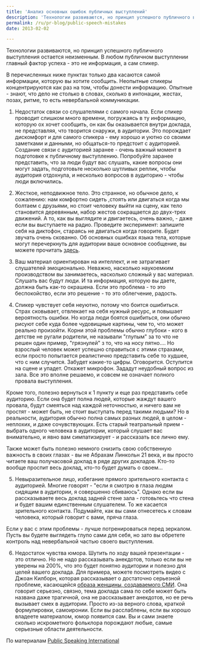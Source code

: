 ```yaml
---
title: 'Анализ основных ошибок публичных выступлений'
description: 'Технологии развиваются, но принцип успешного публичного выступления остается неизменным. В любом публичном выступлении главный фактор успеха - это не информация, а сам спикер.'
permalink: /ru/pr-blog/public-speech-mistakes
date: 2013-02-02

---
```


Технологии развиваются, но принцип успешного публичного выступления остается неизменным. В любом публичном выступлении главный фактор успеха - это не информация, а сам спикер.

В перечисленных ниже пунктах только два касаются самой информации, которую вы хотите сообщить. Неопытные спикеры концентрируются как раз на том, чтобы донести информацию. Опытные - знают, что дело не столько в словах, сколько в интонации, жестах, позах, ритме, то есть невербальной коммуникации.

1. Недостаток связи со слушателями с самого начала. Если спикер проводит слишком много времени, погружаясь в ту информацию, которую ох хочет сообщить, он как бы оказывается внутри доклада, не представляя, что творится снаружи, в аудитории. Это порождает дискомфорт и для самого спикера - ему хорошо и уютно со своими заметками и данными, но общаться-то предстоит с аудиторией. Создание связи с аудиторией заранее - очень важный момент в подготовке к публичному выступлению.  Попробуйте заранее представить, что за люди будут вас слушать, какие вопросы они могут задать, подготовьте несколько шутливых реплик, чтобы аудитория отдохнула, и несколько вопросов в аудиторию - чтобы люди включились.

2. Жесткое, неподвижное тело. Это странное, но обычное дело, к сожалению: нам комфортно сидеть ,стоять или двигаться когда мы болтаем с друзьями, но стоит человеку выйти на сцену, как тело становится деревянным, набор жестов сокращается до двух-трех движений. А то, как вы выглядите и двигаетесь, очень важно, - даже если вы выступаете на радио. Проведите эксперимент: запишите себя на диктофон, стараясь не двигаться когда говорите. Будет звучать очень скованно. Об основных ошибках языка тела, которые могут перечеркнуть для аудитории ваше основное сообщение, вы можете прочитать <a href="http://www.publicspeakinginternational.com/blog/bid/146939/Body-Language-Mistakes-5-Ways-to-Destroy-Your-Own-Message">здесь</a>.

3. Ваш материал ориентирован на интеллект, и не затрагивает слушателей эмоционально. Неважно, насколько наукоемким производством вы занимаетесь, насколько сложный у вас материал. Слушать вас будут люди. И та информация, которую вы даете, должна быть как-то окрашена. Если это проблема - то это беспокойство, если это решение - то это облегчение, радость.

4. Спикер чувствует себя неуютно, потому что боится ошибиться. Страх сковывает, отвлекает на себя нужный ресурс, и повышает вероятность ошибки. Но когда люди боятся ошибиться, они обычно рисуют себе куда более чудовищные картины, чем то, что может реально произойти. Корни этой проблемы обычно глубоки - кого в детстве не ругали родители, не называли "глупым" за то что не решен один пример, "грязнулей" з то, что на носу пятно.... Но взрослый человек может успешно справиться с этими страхами, если просто попытается реалистично представить себе то худшее, что с ним случится. Забудет какие-то цифры. Оговорится. Оступится на сцене и упадет. Откажет микрофон. Зададут неудобный вопрос из зала.  Все это вполне решаемо, и совсем не означает полного провала выступления.

Кроме того, полезно вернуться к 1 пункту и еще раз представить себе аудиторию. Если она будет полна людей, которые жаждут вашего провала, будут смеяться над каждой неточностью, и ничего вам не простят - может быть, не стоит выступать перед такими людьми? Но в реальности, аудитория обычно полна самых разных людей, в целом - неплохих, и даже сочувствующих. Есть старый театральный прием - выбрать одного человека в аудитории, который слушает вас внимательно, и явно вам симпатизирует - и рассказать все лично ему.

Также может быть полезно немного снизить свою собственную важность в своих глазах - вы не Абрахам Линкольн 21 века, и вы просто читаете ваш получасовой доклад в ряде других докладов. Кто-то вообще проспит весь доклад, кто-то будет думать о своем...

5. Невыразительное лицо, избегание прямого зрительного контакта с аудиторией. Многие говорят - "если я смотрю в глаза людям сидящим в аудитории, я совершенно сбиваюсь". Однако если вы рассказываете весь доклад задней стене зала - готовьтесь что стена и будет вашим единственным слушателем. То же касается зрительного контакта. Подумайте, как вы сами отнесетесь к словам человека, который говорит с вами, пряча глаза.

Если у вас с этим проблемы - лучше потренироваться перед зеркалом. Пусть вы будете выглядеть глупо сами для себя, но зато вы обретете контроль над невербальной частью своего выступления.

6. Недостаток чувства юмора. Шутить по ходу вашей презентации - это отлично. Но не надо рассказывать анекдотов, только если вы не уверены на 200%, что это будет понятно аудитории и полезно для целей вашего доклада. Для примера, можете посмотреть видео с Джоан Килборн, которая рассказывает о достаточно серьезной проблеме, касающейся <a href="http://www.youtube.com/watch?v=_rvnO3r0smY">образа женщины, создаваемого СМИ</a>. Она говорит серьезно, связно, тема доклада сама по себе может быть названа даже трагичной, она не рассказывает анекдотов, но ее речь вызывает смех в аудитории. Просто из-за верного слова, краткой формулировки, самоиронии. Если вы расслаблены, если вы хорошо владеете материалом, юмор появится сам. Вы и сами знаете сколько искрометного фольклора порождают любые, самые серьезные области деятельности.

По материалам <a href="http://www.publicspeakinginternational.com/blog/bid/155719/The-10-Biggest-Public-Speaking-Errors-and-How-to-Avoid-Them">Public Speaking International</a>

